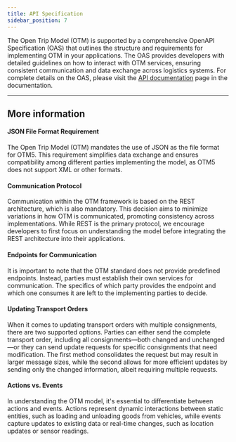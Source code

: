 ```yaml
---
title: API Specification
sidebar_position: 7
---
```


 The Open Trip Model (OTM) is supported by a comprehensive OpenAPI Specification (OAS) that outlines the structure and requirements for implementing OTM in your applications. The OAS provides developers with detailed guidelines on how to interact with OTM services, ensuring consistent communication and data exchange across logistics systems. For complete details on the OAS, please visit the [API documentation](/api) page in the documentation.

---
More information
------

#### JSON File Format Requirement
The Open Trip Model (OTM) mandates the use of JSON as the file format for OTM5. This requirement simplifies data exchange and ensures compatibility among different parties implementing the model, as OTM5 does not support XML or other formats.

#### Communication Protocol
Communication within the OTM framework is based on the REST architecture, which is also mandatory. This decision aims to minimize variations in how OTM is communicated, promoting consistency across implementations. While REST is the primary protocol, we encourage developers to first focus on understanding the model before integrating the REST architecture into their applications.

#### Endpoints for Communication
It is important to note that the OTM standard does not provide predefined endpoints. Instead, parties must establish their own services for communication. The specifics of which party provides the endpoint and which one consumes it are left to the implementing parties to decide.

#### Updating Transport Orders
When it comes to updating transport orders with multiple consignments, there are two supported options. Parties can either send the complete transport order, including all consignments—both changed and unchanged—or they can send update requests for specific consignments that need modification. The first method consolidates the request but may result in larger message sizes, while the second allows for more efficient updates by sending only the changed information, albeit requiring multiple requests.

#### Actions vs. Events
In understanding the OTM model, it's essential to differentiate between actions and events. Actions represent dynamic interactions between static entities, such as loading and unloading goods from vehicles, while events capture updates to existing data or real-time changes, such as location updates or sensor readings.